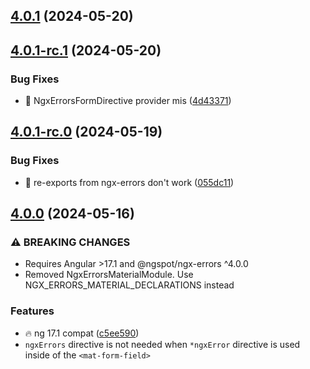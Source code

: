 ## [4.0.1](https://github.com/DmitryEfimenko/ngspot/compare/ngx-errors-material-4.0.1-rc.1...ngx-errors-material-4.0.1) (2024-05-20)

## [4.0.1-rc.1](https://github.com/DmitryEfimenko/ngspot/compare/ngx-errors-material-4.0.1-rc.0...ngx-errors-material-4.0.1-rc.1) (2024-05-20)


### Bug Fixes

* 🐞 NgxErrorsFormDirective provider mis ([4d43371](https://github.com/DmitryEfimenko/ngspot/commit/4d43371a429f586f4f27f423e79001268744e34e))

## [4.0.1-rc.0](https://github.com/DmitryEfimenko/ngspot/compare/ngx-errors-material-4.0.0...ngx-errors-material-4.0.1-rc.0) (2024-05-19)


### Bug Fixes

* 🐞 re-exports from ngx-errors don't work ([055dc11](https://github.com/DmitryEfimenko/ngspot/commit/055dc112ea11e8c8e652ef8b4f6a682910c131e5))

## [4.0.0](https://github.com/DmitryEfimenko/ngspot/compare/ngx-errors-material-3.0.0...ngx-errors-material-4.0.0) (2024-05-16)


### ⚠ BREAKING CHANGES

* Requires Angular >17.1 and @ngspot/ngx-errors ^4.0.0
* Removed NgxErrorsMaterialModule. Use NGX_ERRORS_MATERIAL_DECLARATIONS instead

### Features

* 🔥 ng 17.1 compat ([c5ee590](https://github.com/DmitryEfimenko/ngspot/commit/c5ee59068d8453eaa019bab7e4071dfb110b7bb3))
* `ngxErrors` directive is not needed when `*ngxError` directive is used inside of the `<mat-form-field>`
